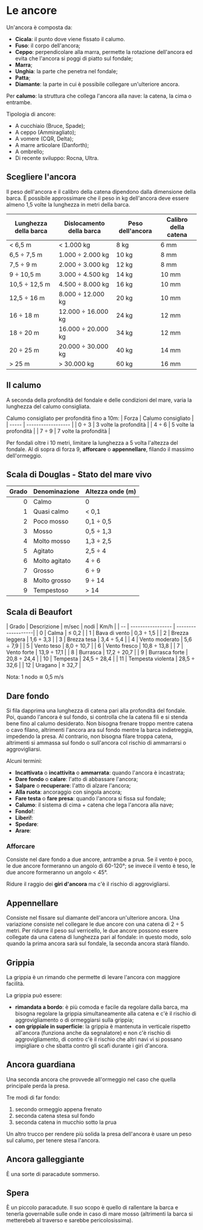 # Le ancore

Un'ancora è composta da:
* **Cicala**: il punto dove viene fissato il calumo.
* **Fuso**: il corpo dell'ancora;
* **Ceppo**: perpendicolare alla marra, permette la rotazione dell'ancora ed
    evita che l'ancora si poggi di piatto sul fondale;
* **Marra**;
* **Unghia**: la parte che penetra nel fondale;
* **Patta**;
* **Diamante**: la parte in cui è possibile collegare un'ulteriore ancora.

Per **calumo**: la struttura che collega l'ancora alla nave: la catena, la cima o entrambe.

Tipologia di ancore:
* A cucchiaio (Bruce, Spade);
* A ceppo (Ammiragliato);
* A vomere (CQR, Delta);
* A marre articolare (Danforth);
* A ombrello;
* Di recente sviluppo: Rocna, Ultra.

## Scegliere l'ancora

Il peso dell'ancora e il calibro della catena dipendono dalla dimensione della barca.
È possibile approssimare che il peso in kg dell'ancora deve essere almeno 1,5 volte la lunghezza in metri della barca.
 
| Lunghezza della barca | Dislocamento della barca | Peso dell'ancora | Calibro della catena |
| --------------------- | ------------------------ | ---------------- | -------------------- |
|          &lt; 6,5  m |            &lt;  1.000 kg |  8 kg |  6 mm |
| 6,5  &divide; 7,5  m |  1.000 &divide;  2.000 kg | 10 kg |  8 mm |
| 7,5  &divide; 9    m |  2.000 &divide;  3.000 kg | 12 kg |  8 mm |
| 9    &divide; 10,5 m |  3.000 &divide;  4.500 kg | 14 kg | 10 mm |
| 10,5 &divide; 12,5 m |  4.500 &divide;  8.000 kg | 16 kg | 10 mm |
| 12,5 &divide; 16   m |  8.000 &divide; 12.000 kg | 20 kg | 10 mm |
| 16   &divide; 18   m | 12.000 &divide; 16.000 kg | 24 kg | 12 mm |
| 18   &divide; 20   m | 16.000 &divide; 20.000 kg | 34 kg | 12 mm |
| 20   &divide; 25   m | 20.000 &divide; 30.000 kg | 40 kg | 14 mm |
|          &gt; 25   m |            &gt; 30.000 kg | 60 kg | 16 mm |

## Il calumo

A seconda della profondità del fondale e delle condizioni del mare, varia la lunghezza del calumo consigliata.

Calumo consigliato per profondità fino a 10m:
| Forza | Calumo consigliato |
| ----- | ------------------ |
| 0 &divide; 3 | 3 volte la profondità |
| 4 &divide; 6 | 5 volte la profondità |
| 7 &divide; 9 | 7 volte la profondità |

Per fondali oltre i 10 metri, limitare la lunghezza a 5 volta l'altezza del fondale. 
Al di sopra di forza 9, **afforcare** o **appennellare**, filando il massimo dell'ormeggio.

## Scala di Douglas - Stato del mare vivo

| Grado | Denominazione | Altezza onde (m) |
| ----: | ------------- | ---------------- |
| 0     | Calmo         |              0   |
| 1     | Quasi calmo   |         &lt; 0,1 |
| 2     | Poco mosso    | 0,1 &divide; 0,5 |
| 3     | Mosso         | 0,5 &divide; 1,3 |
| 4     | Molto mosso   | 1,3 &divide; 2,5 |
| 5     | Agitato       | 2,5 &divide; 4   |
| 6     | Molto agitato | 4   &divide; 6   |
| 7     | Grosso        | 6   &divide; 9   |
| 8     | Molto grosso  | 9   &divide; 14  |
| 9     | Tempestoso    |         &gt; 14  |

## Scala di Beaufort

| Grado | Descrizione | m/sec | nodi | Km/h |
| -- | ----------------- | -------------------|
| 0  | Calma             |          &le; 0,2  |
| 1  | Bava di vento     | 0,3  &divide; 1,5  | 
| 2  | Brezza leggera    | 1,6  &divide; 3,3  |
| 3  | Brezza tesa       | 3,4  &divide; 5,4  |
| 4  | Vento moderato    | 5,6  &divide; 7,9  |
| 5  | Vento teso        | 8,0  &divide; 10,7 |
| 6  | Vento fresco      | 10,8 &divide; 13,8 |
| 7  | Vento forte       | 13,9 &divide; 17,1 |
| 8  | Burrasca          | 17,2 &divide; 20,7 |
| 9  | Burrasca forte    | 20,8 &divide; 24,4 |
| 10 | Tempesta          | 24,5 &divide; 28,4 |
| 11 | Tempesta violenta | 28,5 &divide; 32,6 |
| 12 | Uragano           |          &ge; 32,7 |

Nota: 1 nodo &cong; 0,5 m/s

## Dare fondo

Si fila dapprima una lunghezza di catena pari alla profondità del fondale. Poi, quando l'ancora è sul fondo,
si controlla che la catena fili e si stenda bene fino al calumo desiderato.
Non bisogna frenare troppo mentre catena o cavo filano, altrimenti l'ancora ara sul fondo mentre la barca indietreggia,
impedendo la presa.
Al contrario, non bisogna filare troppa catena, altrimenti si ammassa sul fondo o sull'ancora col rischio
di ammarrarsi o aggrovigliarsi.

Alcuni termini:
* **Incattivata** o **incattivita** o **ammarrata**: quando l'ancora è incastrata;
* **Dare fondo** o **calare**: l'atto di abbassare l'ancora;
* **Salpare** o **recuperare**: l'atto di alzare l'ancora;
* **Alla ruota**: ancoraggio con singola ancora;
* **Fare testa** o **fare presa**: quando l'ancora si fissa sul fondale;
* **Calumo**: il sistema di cima + catena che lega l'ancora alla nave;
* **Fondo!**:
* **Liberi!**:
* **Spedare**:
* **Arare**: 

### Afforcare

Consiste nel dare fondo a due ancore, antrambe a prua. Se il vento è poco, le due ancore formeranno
un angolo di 60-120°; se invece il vento è teso, le due ancore formeranno un angolo &lt; 45°.

Ridure il raggio dei **giri d'ancora** ma c'è il rischio di aggrovigliarsi.

## Appennellare

Consiste nel fissare sul diamante dell'ancora un'ulteriore ancora. Una variazione consiste nel collegare le due ancore
con una catena di 2 &divide; 5 metri. Per ridurre il peso sul verricello, le due ancore possono essere collegate
da una catena di lunghezza pari al fondale: in questo modo, solo quando la prima ancora sarà sul fondale, la seconda
ancora starà filando.

## Grippia

La grippia è un rimando che permette di levare l'ancora con maggiore facilità.

La grippia può essere:
* **rimandata a bordo**: è più comoda e facile da regolare dalla barca, ma bisogna regolare la grippia simultaneamente
    alla catena e c'è il rischio di aggrovigliamento o di ormeggiarsi sulla grippia;
* **con grippiale in superficie**: la grippia è mantenuta in verticale rispetto all'ancora
    (funziona anche da segnalatore) e non c'è rischio di aggrovigliamento, di contro c'è il rischio che altri navi
    vi si possano impigliare o che sbatta contro gli scafi durante i giri d'ancora.

## Ancora guardiana

Una seconda ancora che provvede all'ormeggio nel caso che quella principale perda la presa.

Tre modi di far fondo:

1. secondo ormeggio appena frenato
1. seconda catena stesa sul fondo
1. seconda catena in mucchio sotto la prua

Un altro trucco per rendere più solida la presa dell'ancora è usare un peso sul calumo, per tenere stesa
l'ancora.

## Ancora galleggiante

È una sorte di paracadute sommerso.

## Spera

È un piccolo paracadute. Il suo scopo è quello di rallentare la barca e tenerla governabile sulle onde in caso
di mare mosso (altrimenti la barca si metterebeb al traverso e sarebbe pericolosissima).
